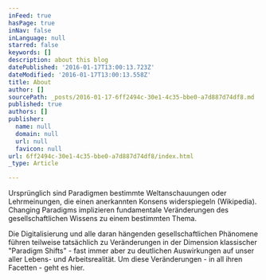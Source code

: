 ```yaml
---
inFeed: true
hasPage: true
inNav: false
inLanguage: null
starred: false
keywords: []
description: about this blog
datePublished: '2016-01-17T13:00:13.723Z'
dateModified: '2016-01-17T13:00:13.558Z'
title: About
author: []
sourcePath: _posts/2016-01-17-6ff2494c-30e1-4c35-bbe0-a7d887d74df8.md
published: true
authors: []
publisher:
  name: null
  domain: null
  url: null
  favicon: null
url: 6ff2494c-30e1-4c35-bbe0-a7d887d74df8/index.html
_type: Article

---
```

Ursprünglich sind Paradigmen bestimmte Weltanschauungen oder Lehrmeinungen, die einen anerkannten Konsens widerspiegeln (Wikipedia). Changing Paradigms implizieren fundamentale Veränderungen des gesellschaftlichen Wissens zu einem bestimmten Thema.

Die Digitalisierung und alle daran hängenden gesellschaftlichen Phänomene führen teilweise tatsächlich zu Veränderungen in der Dimension klassischer "Paradigm Shifts" - fast immer aber zu deutlichen Auswirkungen auf unser aller Lebens- und Arbeitsrealität. Um diese Veränderungen - in all ihren Facetten - geht es hier.